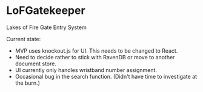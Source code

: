# LoFGatekeeper
Lakes of Fire Gate Entry System

Current state:
- MVP uses knockout.js for UI. This needs to be changed to React.
- Need to decide rather to stick with RavenDB or move to another document store.
- UI currently only handles wristband number assignment.
- Occasional bug in the search function. (Didn't have time to investigate at the burn.)

